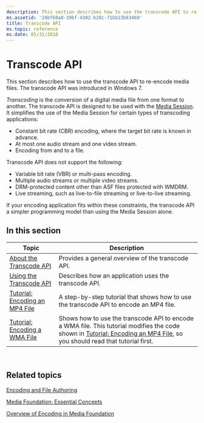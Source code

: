 ```yaml
---
description: This section describes how to use the transcode API to re-encode media files. The transcode API was introduced in Windows 7.
ms.assetid: '24bf68a8-39bf-4302-b28c-71bb23b63469'
title: Transcode API
ms.topic: reference
ms.date: 05/31/2018
---
```


# Transcode API

This section describes how to use the transcode API to re-encode media files. The transcode API was introduced in Windows 7.

*Transcoding* is the conversion of a digital media file from one format to another. The transcode API is designed to be used with the [Media Session](media-session.md). It simplifies the use of the Media Session for certain types of transcoding applications:

-   Constant bit rate (CBR) encoding, where the target bit rate is known in advance.
-   At most one audio stream and one video stream.
-   Encoding from and to a file.

Transcode API does not support the following:

-   Variable bit rate (VBR) or multi-pass encoding.
-   Multiple audio streams or multiple video streams.
-   DRM-protected content other than ASF files protected with WMDRM.
-   Live streaming, such as live-to-file streaming or live-to-live streaming.

If your encoding application fits within these constraints, the transcode API a simpler programming model than using the Media Session alone.

## In this section



| Topic                                                                                          | Description                                                                                                                                                                                                                 |
|------------------------------------------------------------------------------------------------|-----------------------------------------------------------------------------------------------------------------------------------------------------------------------------------------------------------------------------|
| [About the Transcode API](about-the-transcode-api.md)<br/>                              | Provides a general overview of the transcode API.<br/>                                                                                                                                                                |
| [Using the Transcode API](fast-transcode-objects.md)<br/>                               | Describes how an application uses the transcode API.<br/>                                                                                                                                                             |
| [Tutorial: Encoding an MP4 File](tutorial--encoding-an-mp4-file-.md)<br/>               | A step-by-step tutorial that shows how to use the transcode API to encode an MP4 file.<br/>                                                                                                                           |
| [Tutorial: Encoding a WMA File](tutorial--converting-an-mp3-file-to-a-wma-file.md)<br/> | Shows how to use the transcode API to encode a WMA file. This tutorial modifies the code shown in [Tutorial: Encoding an MP4 File](tutorial--encoding-an-mp4-file-.md), so you should read that tutorial first.<br/> |



 

## Related topics

<dl> <dt>

[Encoding and File Authoring](encoding-and-file-authoring.md)
</dt> <dt>

[Media Foundation: Essential Concepts](media-foundation-programming--essential-concepts.md)
</dt> <dt>

[Overview of Encoding in Media Foundation](overview-of-encoding-in-media-foundation.md)
</dt> </dl>

 

 




